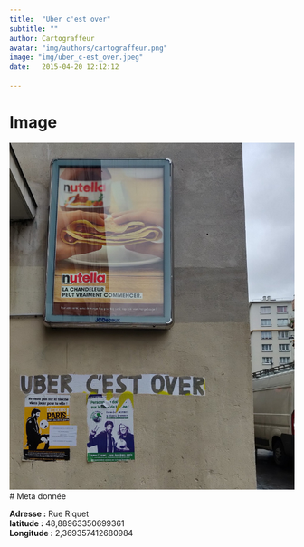 ```yaml
---
title:  "Uber c'est over"
subtitle: ""
author: Cartograffeur
avatar: "img/authors/cartograffeur.png"
image: "img/uber_c-est_over.jpeg"
date:   2015-04-20 12:12:12

---
```


# Image
<img class="width:100%;" src="img/uber_c-est_over.jpeg">
# Meta donnée

**Adresse :** Rue Riquet <br>
**latitude :** 48,88963350699361 <br>
**Longitude :** 2,369357412680984 <br>
